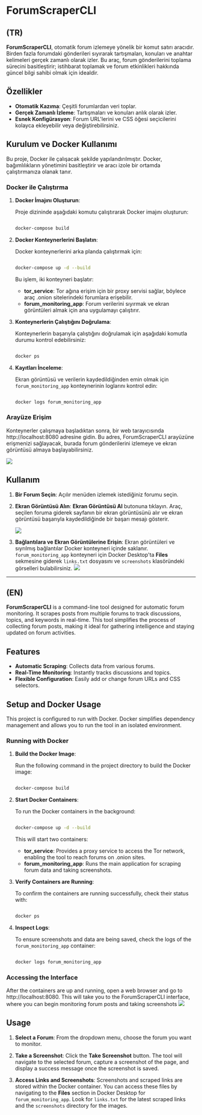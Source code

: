 

# ForumScraperCLI
## (TR) 

**ForumScraperCLI**, otomatik forum izlemeye yönelik bir komut satırı aracıdır. Birden fazla forumdaki gönderileri sıyırarak tartışmaları, konuları ve anahtar kelimeleri gerçek zamanlı olarak izler. Bu araç, forum gönderilerini toplama sürecini basitleştirir; istihbarat toplamak ve forum etkinlikleri hakkında güncel bilgi sahibi olmak için idealdir.

## Özellikler

- **Otomatik Kazıma**: Çeşitli forumlardan veri toplar.
- **Gerçek Zamanlı İzleme**: Tartışmaları ve konuları anlık olarak izler.
- **Esnek Konfigürasyon**: Forum URL'lerini ve CSS öğesi seçicilerini kolayca ekleyebilir veya değiştirebilirsiniz.

## Kurulum ve Docker Kullanımı

Bu proje, Docker ile çalışacak şekilde yapılandırılmıştır. Docker, bağımlılıkların yönetimini basitleştirir ve aracı izole bir ortamda çalıştırmanıza olanak tanır.

### Docker ile Çalıştırma

1. **Docker İmajını Oluşturun**:
    
    Proje dizininde aşağıdaki komutu çalıştırarak Docker imajını oluşturun:
    
    ```bash
   
    docker-compose build
    
    ```
    
2. **Docker Konteynerlerini Başlatın**:
    
    Docker konteynerlerini arka planda çalıştırmak için:
    
    ```bash
    
    docker-compose up -d --build
    
    ```
    
    Bu işlem, iki konteyneri başlatır:
    
    - **tor_service**: Tor ağına erişim için bir proxy servisi sağlar, böylece araç .onion sitelerindeki forumlara erişebilir.
    - **forum_monitoring_app**: Forum verilerini sıyırmak ve ekran görüntüleri almak için ana uygulamayı çalıştırır.
3. **Konteynerlerin Çalıştığını Doğrulama**:
    
    Konteynerlerin başarıyla çalıştığını doğrulamak için aşağıdaki komutla durumu kontrol edebilirsiniz:
    
    ```bash
    
    docker ps
    
    ```
    
4. **Kayıtları İnceleme**:
    
    Ekran görüntüsü ve verilerin kaydedildiğinden emin olmak için `forum_monitoring_app` konteynerinin loglarını kontrol edin:
    
    ```bash
   
    docker logs forum_monitoring_app
    
    ```
    

### Arayüze Erişim

Konteynerler çalışmaya başladıktan sonra, bir web tarayıcısında http://localhost:8080 adresine gidin. Bu adres, ForumScraperCLI arayüzüne erişmenizi sağlayacak, burada forum gönderilerini izlemeye ve ekran görüntüsü almaya başlayabilirsiniz.

   <img src="menu.png" />

## Kullanım

1. **Bir Forum Seçin**: Açılır menüden izlemek istediğiniz forumu seçin.
2. **Ekran Görüntüsü Alın**: **Ekran Görüntüsü Al** butonuna tıklayın. Araç, seçilen foruma giderek sayfanın bir ekran görüntüsünü alır ve ekran görüntüsü başarıyla kaydedildiğinde bir başarı mesajı gösterir.
    
   <img src="save.png" />
    
3. **Bağlantılara ve Ekran Görüntülerine Erişin**: Ekran görüntüleri ve sıyrılmış bağlantılar Docker konteyneri içinde saklanır. `forum_monitoring_app` konteyneri için Docker Desktop'ta **Files** sekmesine giderek `links.txt` dosyasını ve `screenshots` klasöründeki görselleri bulabilirsiniz.
   <img src="docker.png" />

---

## (EN)

**ForumScraperCLI** is a command-line tool designed for automatic forum monitoring. It scrapes posts from multiple forums to track discussions, topics, and keywords in real-time. This tool simplifies the process of collecting forum posts, making it ideal for gathering intelligence and staying updated on forum activities.

## Features

- **Automatic Scraping**: Collects data from various forums.
- **Real-Time Monitoring**: Instantly tracks discussions and topics.
- **Flexible Configuration**: Easily add or change forum URLs and CSS selectors.

## Setup and Docker Usage

This project is configured to run with Docker. Docker simplifies dependency management and allows you to run the tool in an isolated environment.

### Running with Docker

1. **Build the Docker Image**:
    
    Run the following command in the project directory to build the Docker image:
    
    ```bash
   
    docker-compose build
    
    ```
    
2. **Start Docker Containers**:
    
    To run the Docker containers in the background:
    
    ```bash
    
    docker-compose up -d --build
    
    ```
    
    This will start two containers:
    
    - **tor_service**: Provides a proxy service to access the Tor network, enabling the tool to reach forums on .onion sites.
    - **forum_monitoring_app**: Runs the main application for scraping forum data and taking screenshots.
3. **Verify Containers are Running**:
    
    To confirm the containers are running successfully, check their status with:
    
    ```bash
   
    docker ps
    
    ```
    
4. **Inspect Logs**:
    
    To ensure screenshots and data are being saved, check the logs of the `forum_monitoring_app` container:
    
    ```bash
    
    docker logs forum_monitoring_app
    
    ```
    

### Accessing the Interface


After the containers are up and running, open a web browser and go to http://localhost:8080. This will take you to the ForumScraperCLI interface, where you can begin monitoring forum posts and taking screenshots
    <img src="eng-menu.png" />


## Usage

1. **Select a Forum**: From the dropdown menu, choose the forum you want to monitor.
2. **Take a Screenshot**: Click the **Take Screenshot** button. The tool will navigate to the selected forum, capture a screenshot of the page, and display a success message once the screenshot is saved.
    
   
    
3. **Access Links and Screenshots**: Screenshots and scraped links are stored within the Docker container. You can access these files by navigating to the **Files** section in Docker Desktop for `forum_monitoring_app`. Look for `links.txt` for the latest scraped links and the `screenshots` directory for the images.
